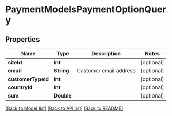 # PaymentModelsPaymentOptionQuery

## Properties
Name | Type | Description | Notes
------------ | ------------- | ------------- | -------------
**siteId** | **Int** |  | [optional] 
**email** | **String** | Customer email address | [optional] 
**customerTypeId** | **Int** |  | [optional] 
**countryId** | **Int** |  | [optional] 
**sum** | **Double** |  | [optional] 

[[Back to Model list]](../README.md#documentation-for-models) [[Back to API list]](../README.md#documentation-for-api-endpoints) [[Back to README]](../README.md)


